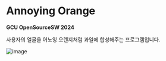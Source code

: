# Annoying Orange
**GCU OpenSourceSW 2024**

사용자의 얼굴을 어노잉 오렌지처럼 과일에 합성해주는 프로그램입니다.

![image](https://github.com/user-attachments/assets/a1b18d2d-7504-4d05-9741-61ce4b50a27e)

